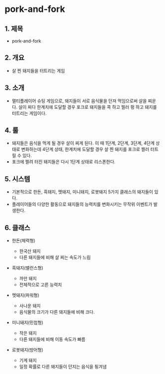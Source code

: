 # pork-and-fork

## 1. 제목
  - pork-and-fork

## 2. 개요
  - 살 찐 돼지들을 터트리는 게임
   
## 3. 소개
  - 멀티플레이어 슈팅 게임으로, 돼지들이 서로 음식물을 던져 먹임으로써 살을 찌운다. 살이 찌다 한계치에 도달할 경우 
    포크로 돼지들을 콕 하고 찔러 펑 하고 돼지를 터트리는 게임이다.

## 4. 룰
  - 돼지들은 음식을 먹게 될 경우 살이 찌게 된다. 이 때 1단계, 2단계, 3단계, 4단계 상태로 변화하는데 4단계 상태, 
    한계치에 도달할 경우 살 찐 돼지를 포크로 찔러 터트릴 수 있다.
  - 포크에 찔려 터진 돼지들은 다시 1단계 상태로 리스폰한다.

## 5. 시스템
  - 기본적으로 한돈, 흑돼지, 멧돼지, 미니돼지, 로봇돼지 5가지 클래스의 돼지들이 있다.
  - 플레이어들의 다양한 활동으로 돼지들의 능력치를 변화시키는 무작위 이벤트가 발생한다.
 
## 6. 클래스
  - 한돈(체력형)
    - 한국산 돼지 
    - 다른 돼지들에 비해 살 찌는 속도가 느림

  - 흑돼지(밸런스형)
    - 까만 돼지 
    - 전체적으로 고른 능력치

  - 멧돼지(파워형)
    - 사나운 돼지 
    - 음식물의 크기가 다른 돼지들에 비해 크다.
  
  - 미니돼지(민첩형)
    - 작은 돼지 
    - 다른 돼지들에 비해 이동 속도가 빠름

  - 로봇돼지(방어형)
    - 기계 돼지 
    - 일정 확률로 다른 돼지들이 던지는 음식을 튕겨냄
